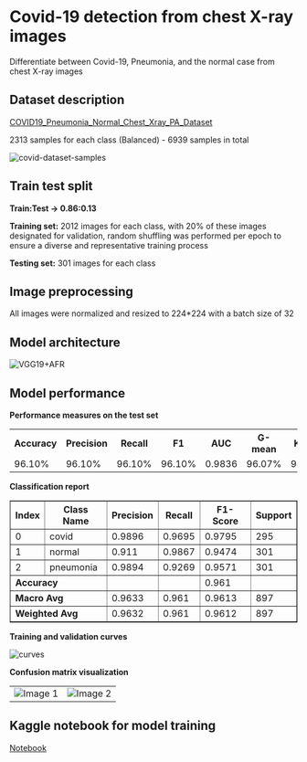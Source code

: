 # Covid-19 detection from chest X-ray images 

Differentiate between Covid-19, Pneumonia, and the normal case from chest X-ray images

## Dataset description

[COVID19_Pneumonia_Normal_Chest_Xray_PA_Dataset](https://www.kaggle.com/datasets/amanullahasraf/covid19-pneumonia-normal-chest-xray-pa-dataset)

2313 samples for each class (Balanced) - 
6939 samples in total

![covid-dataset-samples](https://github.com/mohdakrory/AI-Based-Medical-Diagnosis-System/assets/67663339/9f8e348d-a40b-457f-b023-77c6b8a7ce41)

## Train test split

**Train:Test -> 0.86:0.13**

**Training set:** 2012 images for each class, with 20% of these images designated for validation, random shuffling was performed per epoch to ensure a diverse and representative training process

**Testing set:** 301 images for each class

 ## Image preprocessing

 All images were normalized and resized to 224*224 with a batch size of 32

## Model architecture

![VGG19+AFR](https://github.com/mohdakrory/AI-Based-Medical-Diagnosis-System/assets/67663339/54d74ec0-8b0c-42d3-a933-e63de63da8be)

## Model performance

**Performance measures on the test set** 

<table>
  <tr>
    <th>Accuracy</th>
    <th>Precision</th>
    <th>Recall</th>
    <th>F1</th>
    <th>AUC</th>
    <th>G-mean</th>
    <th>Kappa</th>
  </tr>
  <tr>
    <td>96.10%</td>
    <td>96.10%</td>
    <td>96.10%</td>
    <td>96.10%</td>
    <td>0.9836</td>
    <td>96.07%</td>
    <td>94.15%</td>
  </tr>
</table>

**Classification report**

<table border="1">
  <tr>
    <th>Index</th>
    <th>Class Name</th>
    <th>Precision</th>
    <th>Recall</th>
    <th>F1-Score</th>
    <th>Support</th>
  </tr>
  <tr>
    <td>0</td>
    <td>covid</td>
    <td>0.9896</td>
    <td>0.9695</td>
    <td>0.9795</td>
    <td>295</td>
  </tr>
  <tr>
    <td>1</td>
    <td>normal</td>
    <td>0.911</td>
    <td>0.9867</td>
    <td>0.9474</td>
    <td>301</td>
  </tr>
  <tr>
    <td>2</td>
    <td>pneumonia</td>
    <td>0.9894</td>
    <td>0.9269</td>
    <td>0.9571</td>
    <td>301</td>
  </tr>
  <tr>
    <td colspan="2"><b>Accuracy</b></td>
    <td></td>
    <td></td>
    <td>0.961</td>
    <td></td>
  </tr>
  <tr>
    <td colspan="2"><b>Macro Avg</b></td>
    <td>0.9633</td>
    <td>0.961</td>
    <td>0.9613</td>
    <td>897</td>
  </tr>
  <tr>
    <td colspan="2"><b>Weighted Avg</b></td>
    <td>0.9632</td>
    <td>0.961</td>
    <td>0.9612</td>
    <td>897</td>
  </tr>
</table>

**Training and validation curves**

![curves](https://github.com/mohdakrory/AI-Based-Medical-Diagnosis-System/assets/67663339/c1926be0-69b4-40fe-9006-d5e33e764303)

**Confusion matrix visualization**

<table>
  <tr>
    <td>
      <img src="https://github.com/mohdakrory/AI-Based-Medical-Diagnosis-System/assets/67663339/65d0d2d2-1c8d-4dd6-aeae-e1b96122da3a" alt="Image 1">
    </td>
    <td>
      <img src="https://github.com/mohdakrory/AI-Based-Medical-Diagnosis-System/assets/67663339/da7c46d9-3d4f-44aa-9f90-fdc5d6229dc3" alt="Image 2">
    </td>
  </tr>
</table>

## Kaggle notebook for model training

[Notebook](https://www.kaggle.com/code/mohamedeldakrory8/covid-19-chest-x-ray-graduation)
